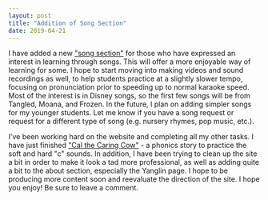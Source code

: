 ```yaml
---
layout: post
title: "Addition of Song Section"
date: 2019-04-21
---
```


I have added a new ["song section"](https://www.tralinge.com/english_corner/songs/) for those 
who have expressed an interest in learning through songs. 
This will offer a more enjoyable way of learning for some. I hope to start moving into making
videos and sound recordings as well, to help students practice at a slightly slower tempo, 
focusing on pronunciation prior to speeding up to normal karaoke speed. Most of the interest
is in Disney songs, so the first few songs will be from Tangled, Moana, and Frozen. In the future,
I plan on adding simpler songs for my younger students. Let me know if you have a song request
or request for a different type of song (e.g. nursery rhymes, pop music, etc.).

I've been working hard on the website and completing all my other tasks. I have just finished 
["Cal the Caring Cow"](https://www.tralinge.com/english_corner/stories/cal/) -
a phonics story to practice the soft and hard "c" sounds. In addition, I have been trying to 
clean up the site a bit in order to make it look a tad more professional, as well as adding 
quite a bit to the about section, especially the Yanglin page. I hope to be producing more content
soon and reevaluate the direction of the site. I hope you enjoy! Be sure to leave a comment.
